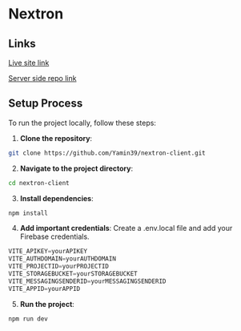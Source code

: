 # Nextron

## Links
[Live site link](https://nextron-7.web.app/)

[Server side repo link](https://github.com/Yamin39/nextron-server)

## Setup Process

To run the project locally, follow these steps:

1. **Clone the repository**:
```bash
git clone https://github.com/Yamin39/nextron-client.git
```

2. **Navigate to the project directory**:
```bash
cd nextron-client
```

3. **Install dependencies**:
```bash
npm install
```

4. **Add important credentials**: Create a .env.local file and add your Firebase credentials.
```javascript
VITE_APIKEY=yourAPIKEY
VITE_AUTHDOMAIN=yourAUTHDOMAIN
VITE_PROJECTID=yourPROJECTID
VITE_STORAGEBUCKET=yourSTORAGEBUCKET
VITE_MESSAGINGSENDERID=yourMESSAGINGSENDERID
VITE_APPID=yourAPPID
```

5. **Run the project**:
```bash
npm run dev
```
